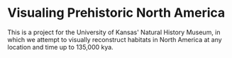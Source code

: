 # Visualing Prehistoric North America

This is a project for the University of Kansas' Natural History Museum, in which we attempt to visually reconstruct habitats in North America at any location and time up to 135,000 kya. 

